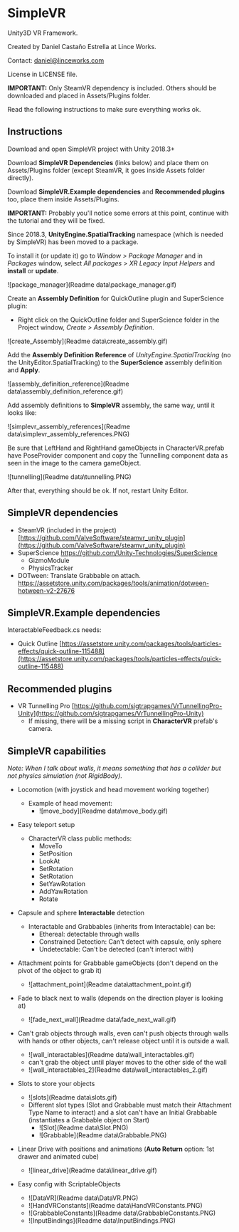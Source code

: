 # SimpleVR

Unity3D VR Framework.



Created by Daniel Castaño Estrella at Lince Works.

Contact: daniel@linceworks.com

License in LICENSE file.



**IMPORTANT:** Only SteamVR dependency is included. Others should be downloaded and placed in Assets/Plugins folder.

Read the following instructions to make sure everything works ok.

## Instructions

Download and open SimpleVR project with Unity 2018.3+

Download **SimpleVR Dependencies** (links below) and place them on Assets/Plugins folder (except SteamVR, it goes inside Assets folder directly).

Download **SimpleVR.Example dependencies** and **Recommended plugins** too, place them inside Assets/Plugins.

**IMPORTANT:** Probably you'll notice some errors at this point, continue with the tutorial and they will be fixed.

Since 2018.3, **UnityEngine.SpatialTracking** namespace (which is needed by SimpleVR) has been moved to a package.

To install it (or update it) go to *Window > Package Manager* and in *Packages* window, select *All packages > XR Legacy Input Helpers* and **install** or **update**.

![package_manager](Readme data\package_manager.gif)

Create an **Assembly Definition** for QuickOutline plugin and SuperScience plugin:

- Right click on the QuickOutline folder and SuperScience folder in the Project window, *Create > Assembly Definition*.

![create_Assembly](Readme data\create_assembly.gif)

Add the **Assembly Definition Reference** of *UnityEngine.SpatialTracking* (no the UnityEditor.SpatialTracking) to the **SuperScience** assembly definition and **Apply**.

![assembly_definition_reference](Readme data\assembly_definition_reference.gif)

Add assembly definitions to **SimpleVR** assembly, the same way, until it looks like:

![simplevr_assembly_references](Readme data\simplevr_assembly_references.PNG)

Be sure that LeftHand and RightHand gameObjects in CharacterVR.prefab have PoseProvider component and copy the Tunnelling component data as seen in the image to the camera gameObject.

![tunnelling](Readme data\tunnelling.PNG)

After that, everything should be ok. If not, restart Unity Editor.

## SimpleVR dependencies

- SteamVR (included in the project) [https://github.com/ValveSoftware/steamvr_unity_plugin](https://github.com/ValveSoftware/steamvr_unity_plugin)
- SuperScience https://github.com/Unity-Technologies/SuperScience
  - GizmoModule
  - PhysicsTracker
- DOTween: Translate Grabbable on attach. https://assetstore.unity.com/packages/tools/animation/dotween-hotween-v2-27676

## SimpleVR.Example dependencies

InteractableFeedback.cs needs:

- Quick Outline [https://assetstore.unity.com/packages/tools/particles-effects/quick-outline-115488](https://assetstore.unity.com/packages/tools/particles-effects/quick-outline-115488)

## Recommended plugins

- VR Tunnelling Pro [https://github.com/sigtrapgames/VrTunnellingPro-Unity](https://github.com/sigtrapgames/VrTunnellingPro-Unity)
  - If missing, there will be a missing script in **CharacterVR** prefab's camera.

## SimpleVR capabilities

*Note: When I talk about walls, it means something that has a collider but not physics simulation (not RigidBody).*

- Locomotion (with joystick and head movement working together)
  - Example of head movement:
    - ![move_body](Readme data\move_body.gif)
- Easy teleport setup
  - CharacterVR class public methods:
    - MoveTo
    - SetPosition
    - LookAt
    - SetRotation
    - SetRotation
    - SetYawRotation
    - AddYawRotation
    - Rotate
- Capsule and sphere **Interactable** detection
  - Interactable and Grabbables (inherits from Interactable) can be:
    - Ethereal: detectable through walls
    - Constrained Detection: Can't detect with capsule, only sphere
    - Undetectable: Can't be detected (can't interact with)
- Attachment points for Grabbable gameObjects (don't depend on the pivot of the object to grab it)
  - ![attachment_point](Readme data\attachment_point.gif)
- Fade to black next to walls (depends on the direction player is looking at)
  - ![fade_next_wall](Readme data\fade_next_wall.gif)

- Can't grab objects through walls, even can't push objects through walls with hands or other objects, can't release object until it is outside a wall.
  - ![wall_interactables](Readme data\wall_interactables.gif)
  - can't grab the object until player moves to the other side of the wall
  - ![wall_interactables_2](Readme data\wall_interactables_2.gif)
- Slots to store your objects
  - ![slots](Readme data\slots.gif)
  - Different slot types (Slot and Grabbable must match their Attachment Type Name to interact) and a slot can't have an Initial Grabbable (instantiates a Grabbable object on Start)
    - ![Slot](Readme data\Slot.PNG)
    - ![Grabbable](Readme data\Grabbable.PNG)
- Linear Drive with positions and animations (**Auto Return** option: 1st drawer and animated cube)
  - ![linear_drive](Readme data\linear_drive.gif)

- Easy config with ScriptableObjects
  - ![DataVR](Readme data\DataVR.PNG)
  - ![HandVRConstants](Readme data\HandVRConstants.PNG)
  - ![GrabbableConstants](Readme data\GrabbableConstants.PNG)
  - ![InputBindings](Readme data\InputBindings.PNG)